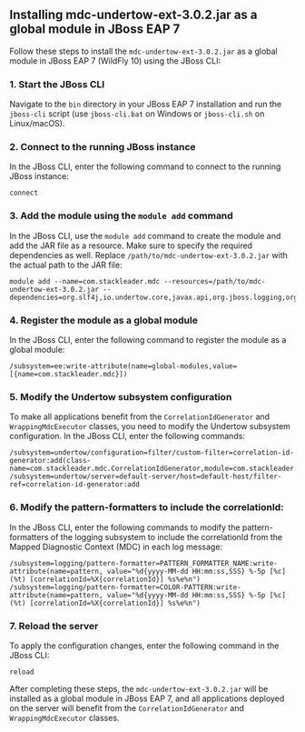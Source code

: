 ## Installing mdc-undertow-ext-3.0.2.jar as a global module in JBoss EAP 7

Follow these steps to install the `mdc-undertow-ext-3.0.2.jar` as a global module in JBoss EAP 7 (WildFly 10) using the JBoss CLI:

### 1. Start the JBoss CLI

Navigate to the `bin` directory in your JBoss EAP 7 installation and run the `jboss-cli` script (use `jboss-cli.bat` on Windows or `jboss-cli.sh` on Linux/macOS).

### 2. Connect to the running JBoss instance

In the JBoss CLI, enter the following command to connect to the running JBoss instance:

```
connect
```

### 3. Add the module using the `module add` command

In the JBoss CLI, use the `module add` command to create the module and add the JAR file as a resource. Make sure to specify the required dependencies as well. Replace `/path/to/mdc-undertow-ext-3.0.2.jar` with the actual path to the JAR file:

```
module add --name=com.stackleader.mdc --resources=/path/to/mdc-undertow-ext-3.0.2.jar --dependencies=org.slf4j,io.undertow.core,javax.api,org.jboss.logging,org.jboss.modules,com.google.guava
```

### 4. Register the module as a global module

In the JBoss CLI, enter the following command to register the module as a global module:

```
/subsystem=ee:write-attribute(name=global-modules,value=[{name=com.stackleader.mdc}])
```

### 5. Modify the Undertow subsystem configuration

To make all applications benefit from the `CorrelationIdGenerator` and `WrappingMdcExecutor` classes, you need to modify the Undertow subsystem configuration. In the JBoss CLI, enter the following commands:

```
/subsystem=undertow/configuration=filter/custom-filter=correlation-id-generator:add(class-name=com.stackleader.mdc.CorrelationIdGenerator,module=com.stackleader.mdc)
/subsystem=undertow/server=default-server/host=default-host/filter-ref=correlation-id-generator:add
```

### 6. Modify the pattern-formatters to include the correlationId:

In the JBoss CLI, enter the following commands to modify the pattern-formatters of the logging subsystem to include the correlationId from the Mapped Diagnostic Context (MDC) in each log message:

```
/subsystem=logging/pattern-formatter=PATTERN_FORMATTER_NAME:write-attribute(name=pattern, value="%d{yyyy-MM-dd HH:mm:ss,SSS} %-5p [%c] (%t) [correlationId=%X{correlationId}] %s%e%n")
/subsystem=logging/pattern-formatter=COLOR-PATTERN:write-attribute(name=pattern, value="%d{yyyy-MM-dd HH:mm:ss,SSS} %-5p [%c] (%t) [correlationId=%X{correlationId}] %s%e%n")
```
### 7. Reload the server

To apply the configuration changes, enter the following command in the JBoss CLI:

```
reload
```

After completing these steps, the `mdc-undertow-ext-3.0.2.jar` will be installed as a global module in JBoss EAP 7, and all applications deployed on the server will benefit from the `CorrelationIdGenerator` and `WrappingMdcExecutor` classes.
